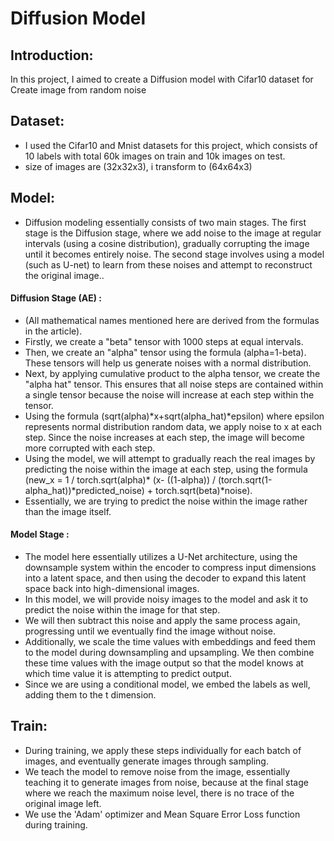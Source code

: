# Diffusion Model

## Introduction:
In this project, I aimed to create a Diffusion model with Cifar10 dataset for Create image from random noise

## Dataset:
- I used the Cifar10 and Mnist datasets for this project, which consists of 10 labels with total 60k images on train and 10k images on test.
- size of images are (32x32x3), i transform to (64x64x3)

## Model:
- Diffusion modeling essentially consists of two main stages. The first stage is the Diffusion stage, where we add noise to the image at regular intervals (using a cosine distribution), gradually corrupting the image until it becomes entirely noise. The second stage involves using a model (such as U-net) to learn from these noises and attempt to reconstruct the original image..

#### Diffusion Stage (AE) :
- (All mathematical names mentioned here are derived from the formulas in the article).
- Firstly, we create a "beta" tensor with 1000 steps at equal intervals.
-  Then, we create an "alpha" tensor using the formula (alpha=1-beta). These tensors will help us generate noises with a normal distribution.
-  Next, by applying cumulative product to the alpha tensor, we create the "alpha hat" tensor. This ensures that all noise steps are contained within a single tensor because the noise will increase at each step within the tensor.
-  Using the formula (sqrt(alpha)*x+sqrt(alpha_hat)*epsilon) where epsilon represents normal distribution random data, we apply noise to x at each step. Since the noise increases at each step, the image will become more corrupted with each step.
- Using the model, we will attempt to gradually reach the real images by predicting the noise within the image at each step, using the formula (new_x = 1 / torch.sqrt(alpha)* (x- ((1-alpha)) / (torch.sqrt(1-alpha_hat))*predicted_noise) + torch.sqrt(beta)*noise). 
- Essentially, we are trying to predict the noise within the image rather than the image itself.

#### Model Stage :
- The model here essentially utilizes a U-Net architecture, using the downsample system within the encoder to compress input dimensions into a latent space, and then using the decoder to expand this latent space back into high-dimensional images.
-  In this model, we will provide noisy images to the model and ask it to predict the noise within the image for that step.
-  We will then subtract this noise and apply the same process again, progressing until we eventually find the image without noise.
-  Additionally, we scale the time values with embeddings and feed them to the model during downsampling and upsampling. We then combine these time values with the image output so that the model knows at which time value it is attempting to predict output.
-  Since we are using a conditional model, we embed the labels as well, adding them to the t dimension.

## Train:
- During training, we apply these steps individually for each batch of images, and eventually generate images through sampling.
- We teach the model to remove noise from the image, essentially teaching it to generate images from noise, because at the final stage where we reach the maximum noise level, there is no trace of the original image left.
- We use the 'Adam' optimizer and Mean Square Error Loss function during training.

